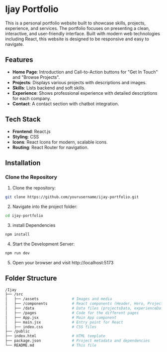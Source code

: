 # Ijay Portfolio

This is a personal portfolio website built to showcase skills, projects, experience, and services. The portfolio focuses on presenting a clean, interactive, and user-friendly interface. Built with modern web technologies including React, this website is designed to be responsive and easy to navigate.

## Features

- **Home Page**: Introduction and Call-to-Action buttons for "Get In Touch" and "Browse Projects".
- **Projects**: Displays various projects with descriptions and images.
- **Skills**: Lists backend and soft skills.
- **Experience**: Shows professional experience with detailed descriptions for each company.
- **Contact**: A contact section with chatbot integration.

## Tech Stack

- **Frontend**: React.js
- **Styling**: CSS
- **Icons**: React Icons for modern, scalable icons.
- **Routing**: React Router for navigation.

## Installation

### Clone the Repository

1. Clone the repository:

```bash
git clone https://github.com/yourusername/ijay-portfolio.git
```

2. Navigate into the project folder:

```bash
cd ijay-portfolio
```

3. install Dependencies

```bash
npm install
```

4. Start the Development Server:

```bash
npm run dev
```

5. Open your browser and visit http://localhost:5173

## Folder Structure

```bash
/Ijay
├── /src
│   ├── /assets               # Images and media
│   ├── /components           # React components (Header, Hero, Projects, etc.)
│   ├── /data                 # Data files (projectsData, experienceData)
│   ├── /pages                # Code for the different pages
│   ├── App.jsx               # Main App component
│   ├── main.jsx              # Entry point for React
│   ├── index.css             # CSS files
├── /public
├── index.html                # HTML template
├── package.json              # Project metadata and dependencies
└── README.md                 # This file
```
